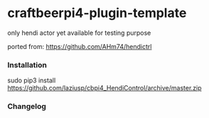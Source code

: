 # craftbeerpi4-plugin-template

only hendi actor yet available for testing purpose

ported from: https://github.com/AHm74/hendictrl

### Installation

sudo pip3 install https://github.com/laziusp/cbpi4_HendiControl/archive/master.zip

### Changelog
